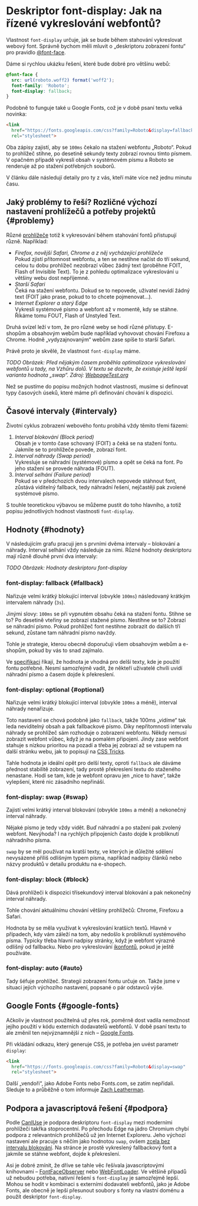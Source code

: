 # Deskriptor font-display: Jak na řízené vykreslování webfontů?

Vlastnost `font-display` určuje, jak se bude během stahování vykreslovat webový font. Správně bychom měli mluvit o „deskriptoru zobrazení fontu“ pro pravidlo [@font-face](css3-font-face.md). 

Dáme si rychlou ukázku řešení, které bude dobré pro většinu webů:

```css
@font-face {
  src: url(roboto.woff2) format('woff2');
  font-family: 'Roboto';
  font-display: fallback;
}
```

Podobně to funguje také u Google Fonts, což je v době psaní textu velká novinka:

```html
<link 
  href="https://fonts.googleapis.com/css?family=Roboto&display=fallback"
  rel="stylesheet">
```

Oba zápisy zajistí, aby se `100ms` čekalo na stažení webfontu „Roboto“. Pokud to prohlížeč stihne, po desetině sekundy texty zobrazí rovnou tímto písmem. V opačném případě vykreslí obsah v systémovém písmu a Roboto se renderuje až po stažení potřebných souborů.

V článku dále následují detaily pro ty z vás, kteří máte více než jednu minutu času.

## Jaký problémy to řeší? Rozličné výchozí nastavení prohlížečů a potřeby projektů {#problemy}

Různé [prohlížeče](prohlizece.md) totiž k vykresování během stahování fontů přistupují různě. Například:

* _Firefox, novější Safari, Chrome a z něj vycházející prohlížeče_ \
Pokud zjistí přítomnost webfontu, a ten se nestihne načíst do tří sekund, celou tu dobu prohlížeč nezobrazí vůbec žádný text (proběhne FOIT, Flash of Invisible Text). To je z pohledu optimalizace vykreslování u většiny webu dost nepříjemné.
* _Starší Safari_ \
Čeká na stažení webfontu. Dokud se to nepovede, uživatel nevidí žádný text (FOIT jako prase, pokud to to chcete pojmenovat…).
* _Internet Explorer a starý Edge_ \
Vykreslí systémové písmo a webfont až v momentě, kdy se stáhne. Říkáme tomu FOUT, Flash of Unstyled Text.

Druhá svízel leží v tom, že pro různé weby se hodí různé přístupy. E-shopům a obsahovým webům bude například vyhovovat chování Firefoxu a Chrome. Hodně „vydyzajnovaným“ webům zase spíše to starší Safari.

Právě proto je skvělé, že vlastnost `font-display` máme.

*TODO*
_Obrázek: Před nějakým časem proběhla optimalizace vykreslování webfontů u tady, na Vzhůru dolů. V textu se dozvíte, že existuje ještě lepší varianta hodnota „swap“. Zdroj: [WebpageTest.org](https://www.webpagetest.org/video/compare.php?tests=180202_C6_72249cb14e4d83425fed89aa08f505d9-r%3A1-c%3A0%2C180202_FW_26ca4048d675991c4b12f67e7aaecf8e-r%3A1-c%3A0&thumbSize=200&ival=500&end=visual)_

Než se pustíme do popisu možných hodnot vlastnosti, musíme si definovat typy časových úseků, které máme při definování chování k dispozici.

## Časové intervaly {#intervaly}

Životní cyklus zobrazení webového fontu probíhá vždy těmito třemi fázemi:

1. _Interval blokování (Block period)_  \
Obsah je v tomto čase schovaný (FOIT) a čeká se na stažení fontu. Jakmile se to prohlížeče povede, zobrazí font.
2. _Interval náhrady (Swap period)_ \
Vykresluje se náhradní (systémové) písmo a opět se čeká na font. Po jeho stažení se provede náhrada (FOUT).
3. _Interval selhání (Failure period)_ \
Pokud se v předchozích dvou intervalech nepovede stáhnout font, zůstává viditelný fallback, tedy náhradní řešení, nejčastěji pak zvolené systémové písmo.

S touhle teoretickou výbavou se můžeme pustit do toho hlavního, a totiž popisu jednotlivých hodnost vlastnosti `font-display`.

## Hodnoty {#hodnoty}

V následujícím grafu pracuji jen s prvními dvěma intervaly – blokování a náhrady. Interval selhání vždy následuje za nimi. Různé hodnoty deskriptoru mají různě dlouhé první dva intervaly:

*TODO*
_Obrázek: Hodnoty deskriptoru font-display_

### font-display: fallback {#fallback}

Nařizuje velmi krátký blokující interval (obvykle `100ms`) následovaný krátkým intervalem náhrady (`3s`). 

Jinými slovy: `100ms` se při vypnutém obsahu čeká na stažení fontu. Stihne se to? Po desetině vteřiny se zobrazí stažené písmo. Nestihne se to? Zobrazí se náhradní písmo. Pokud prohlížeč font nestihne zobrazit do dalších tří sekund, zůstane tam náhradní písmo navždy.

Tohle je strategie, kterou obecně doporučuji všem obsahovým webům a e-shopům, pokud by vás to snad zajímalo.

Ve [specifikaci](https://www.w3.org/TR/css-fonts-4/#descdef-font-face-font-display) říkají, že hodnota je vhodná pro delší texty, kde je použití fontu potřebné. Nesmí samozřejmě vadit, že někteří uživatelé chvíli uvidí náhradní písmo a časem dojde k překreslení.

### font-display: optional {#optional}

Nařizuje velmi krátký blokující interval (obvykle `100ms` a méně), interval náhrady nenařizuje.

Toto nastavení se chová podobně jako `fallback`, takže 100ms „vidíme“ tak leda neviditelný obsah a pak fallbackové písmo. Díky nepřítomnosti intervalu náhrady se prohlížeč sám rozhoduje o zobrazení webfontu. Někdy nemusí zobrazit webfont vůbec, když je na pomalém připojení. Jindy zase webfont stahuje s nízkou prioritou na pozadí a třeba jej zobrazí až se vstupem na další stránku webu, jak to popisují na [CSS Tricks](https://css-tricks.com/really-dislike-fout-font-display-optional-might-jam/).

Tahle hodnota je ideální opět pro delší texty, oproti `fallback` ale dáváme přednost stabilitě zobrazení, tady prostě překreslení textu do staženého nenastane. Hodí se tam, kde je webfont opravu jen „nice to have“, takže vylepšení, které nic zásadního nepřináší.

### font-display: swap {#swap}

Zajistí velmi krátký interval blokování (obvykle `100ms` a méně) a nekonečný interval náhrady. 

Nějaké písmo je tedy vždy vidět. Buď náhradní a po stažení pak zvolený webfont. Nevýhoda? I na rychlých připojeních často dojde k probliknutí náhradního písma.

`swap` by se měl používat na kratší texty, ve kterých je důležité sdělení nevysázené příliš odlišným typem písma, například nadpisy článků nebo názvy produktů v detailu produktu na e-shopech.

### font-display: block {#block}

Dává prohlížeči k dispozici třísekundový interval blokování a pak nekonečný interval náhrady.

Tohle chování aktuálnímu chování většiny prohlížečů: Chrome, Firefoxu a Safari.

Hodnota by se měla využívat k vykreslování kratších textů. Hlavně v případech, kdy vám záleží na tom, aby nedošlo k probliknutí systémového písma. Typicky třeba hlavní nadpisy stránky, když je webfont výrazně odlišný od fallbacku. Nebo pro vykreslování [ikonfontů](ikonfonty-vs-svg.md), pokud je ještě používáte.

### font-display: auto {#auto}

Tady šéfuje prohlížeč. Strategii zobrazení fontu určuje on. Takže jsme v situaci jejich výchozího nastavení, popsané o pár odstavců výše.

## Google Fonts {#google-fonts}

Ačkoliv je vlastnost použitelná už přes rok, poměrně dost vadila nemožnost jejího použití v kódu externích dodavatelů webfontů. V době psaní textu to ale změnil ten nejvýznamnější z nich – [Google Fonts](https://github.com/google/fonts/issues/358).

Při vkládání odkazu, který generuje CSS, je potřeba jen uvést parametr `display`:

```html
<link
  href="https://fonts.googleapis.com/css?family=Roboto&display=swap"
  rel="stylesheet">
```

Další „vendoři“, jako Adobe Fonts nebo Fonts.com, se zatím nepřidali. Sleduje to a průběžně o tom informuje [Zach Leatherman](https://www.zachleat.com/web/google-fonts-display/).

## Podpora a javascriptová řešení {#podpora}

Podle [CanIUse](https://caniuse.com/#feat=css-font-rendering-controls) je podpora deskriptoru `font-display` mezi moderními prohlížeči takřka stoprocentní. Po přechodu Edge na jádro Chromium chybí podpora z relevantních prohlížečů už jen Internet Exploreru. Jeho výchozí nastavení ale pracuje s něčím jako hodnotou `swap`, ovšem [zcela bez intervalu blokování](https://font-display.glitch.me/). Na stránce je prostě vykreslený fallbackový font a jakmile se stáhne webfont, dojde k překreslení.

Asi je dobré zmínit, že dříve se tahle věc řešívala javascriptovými knihovnami – [FontFaceObserver](https://github.com/bramstein/fontfaceobserver) nebo [WebFontLoader](https://github.com/typekit/webfontloader). Ve většině případů už nebudou potřeba, nativní řešení s `font-display` je samozřejmě lepší. Mohou se hodit v kombinaci s externími dodavateli webfontů, jako je Adobe Fonts, ale obecně je lepší přesunout soubory s fonty na vlastní doménu a použít deskriptor `font-display`.
